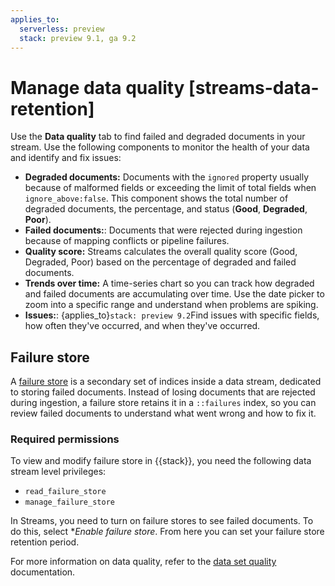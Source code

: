 ```yaml
---
applies_to:
  serverless: preview
  stack: preview 9.1, ga 9.2
---
```


# Manage data quality [streams-data-retention]

Use the **Data quality** tab to find failed and degraded documents in your stream. Use the following components to monitor the health of your data and identify and fix issues:

- **Degraded documents:** Documents with the `ignored` property usually because of malformed fields or exceeding the limit of total fields when `ignore_above:false`. This component shows the total number of degraded documents, the percentage, and status (**Good**, **Degraded**, **Poor**).
- **Failed documents:**: Documents that were rejected during ingestion because of mapping conflicts or pipeline failures.
- **Quality score:** Streams calculates the overall quality score (Good, Degraded, Poor) based on the percentage of degraded and failed documents.
- **Trends over time:** A time-series chart so you can track how degraded and failed documents are accumulating over time. Use the date picker to zoom into a specific range and understand when problems are spiking.
- **Issues:**: {applies_to}`stack: preview 9.2`Find issues with specific fields, how often they've occurred, and when they've occurred.

## Failure store

A [failure store](../../../../manage-data/data-store/data-streams/failure-store.md) is a secondary set of indices inside a data stream, dedicated to storing failed documents. Instead of losing documents that are rejected during ingestion, a failure store retains it in a `::failures` index, so you can review failed documents to understand what went wrong and how to fix it.

### Required permissions
To view and modify failure store in {{stack}}, you need the following data stream level privileges:
-  `read_failure_store`
- `manage_failure_store`


In Streams, you need to turn on failure stores to see failed documents. To do this, select **Enable failure store*. From here you can set your failure store retention period.

For more information on data quality, refer to the [data set quality](../../data-set-quality-monitoring.md) documentation.